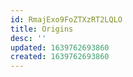 ```yaml
---
id: RmajExo9FoZTXzRT2LQLO
title: Origins
desc: ''
updated: 1639762693860
created: 1639762693860
---
```


